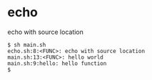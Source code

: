 # echo
echo with source location

```
$ sh main.sh
echo.sh:8:<FUNC>: echo with source location
main.sh:13:<FUNC>: hello world
main.sh:9:hello: hello function
$
```
